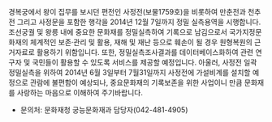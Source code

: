 경복궁에서 왕이 집무를 보시던 편전인 사정전(보물1759호)을 비롯하여 만춘전과 천추전 그리고 사정문을 포함한 행각을 2014년 12월 7일까지 정밀 실측용역을 시행합니다. 조선궁궐 및 왕릉 내에 중요한 문화재를 정밀실측하여 기록으로 남김으로서 국가지정문화재의 체계적인 보존·관리 및 활용, 재해 및 재난 등으로 훼손이 될 경우 원형복원의 근거자료로 활용하기 위함입니다. 또한, 정밀실측조사결과를 데이터베이스화하여 관련 연구자 및 국민들이 활용할 수 있도록 서비스를 제공할 예정입니다. 아울러, 사정전 일곽 정밀실측을 위하여 2014년 6월 3일부터 7월31일까지 사정전에 가설비계를 설치할 예정으로 관람에 불편함이 예상되나, 중요문화재의 기록보존을 위한 사업이니 만큼 문화재를 사랑하는 마음으로 이해하여 주기바랍니다.
- 문의처: 문화재청 궁능문화재과 담당자(042-481-4905)